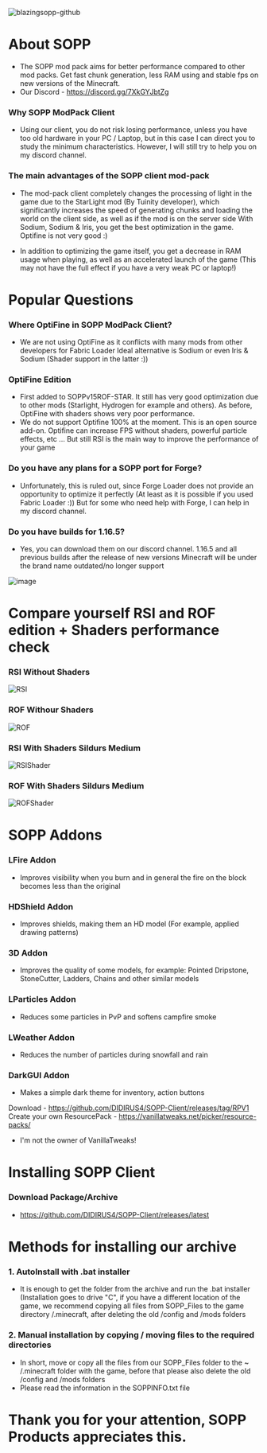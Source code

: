 ![blazingsopp-github](https://user-images.githubusercontent.com/77334306/130237660-cfebc65a-51ff-4486-b3af-edb44f05c3f5.png)
# About SOPP
- The SOPP mod pack aims for better performance compared to other mod packs. Get fast chunk generation, less RAM using and stable fps on new versions of the Minecraft.
- Our Discord - https://discord.gg/7XkGYJbtZg

### Why SOPP ModPack Client
- Using our client, you do not risk losing performance, unless you have too old hardware in your PC / Laptop, but in this case I can direct you to study the minimum characteristics. However, I will still try to help you on my discord channel.

### The main advantages of the SOPP client mod-pack

- The mod-pack client completely changes the processing of light in the game due to the StarLight mod (By Tuinity developer), which significantly increases the speed of generating chunks and loading the world on the client side, as well as if the mod is on the server side
With Sodium, Sodium & Iris, you get the best optimization in the game. Optifine is not very good :)

- In addition to optimizing the game itself, you get a decrease in RAM usage when playing, as well as an accelerated launch of the game (This may not have the full effect if you have a very weak PC or laptop!)

# Popular Questions

### Where OptiFine in SOPP ModPack Client?
- We are not using OptiFine as it conflicts with many mods from other developers for Fabric Loader
Ideal alternative is Sodium or even Iris & Sodium (Shader support in the latter :))
### OptiFine Edition
- First added to SOPPv15ROF-STAR. It still has very good optimization due to other mods (Starlight, Hydrogen for example and others). As before, OptiFine with shaders shows very poor performance. 
- We do not support Optifine 100% at the moment. This is an open source add-on. Optifine can increase FPS without shaders, powerful particle effects, etc ... But still RSI is the main way to improve the performance of your game

### Do you have any plans for a SOPP port for Forge?

- Unfortunately, this is ruled out, since Forge Loader does not provide an opportunity to optimize it perfectly (At least as it is possible if you used Fabric Loader :))
But for some who need help with Forge, I can help in my discord channel.

### Do you have builds for 1.16.5?

- Yes, you can download them on our discord channel. 1.16.5 and all previous builds after the release of new versions Minecraft will be under the brand name outdated/no longer support

![image](https://user-images.githubusercontent.com/77334306/130238408-9ff40ed5-e7ce-4759-9ef9-6117a76e7df3.png)

# Compare yourself RSI and ROF edition + Shaders performance check

### RSI Without Shaders 
![RSI](https://user-images.githubusercontent.com/77334306/130240283-e0cb40ed-da86-475a-9354-2e1591e02d32.png)
### ROF Withour Shaders
![ROF](https://user-images.githubusercontent.com/77334306/130240319-f0625344-7876-429e-b2bc-2479e5c9b215.png)
### RSI With Shaders Sildurs Medium
![RSIShader](https://user-images.githubusercontent.com/77334306/130240392-a18fe3a2-efa0-4ff1-9f05-a9dee5be44ac.png)
### ROF With Shaders Sildurs Medium
![ROFShader](https://user-images.githubusercontent.com/77334306/130240476-6bb8201f-1bfd-4e2d-9338-09aea342b873.png)


# SOPP Addons 
### LFire Addon 
- Improves visibility when you burn and in general the fire on the block becomes less than the original
### HDShield Addon
- Improves shields, making them an HD model (For example, applied drawing patterns)
### 3D Addon
- Improves the quality of some models, for example: Pointed Dripstone, StoneCutter, Ladders, Chains and other similar models
### LParticles Addon
- Reduces some particles in PvP and softens campfire smoke
### LWeather Addon
- Reduces the number of particles during snowfall and rain
### DarkGUI Addon
- Makes a simple dark theme for inventory, action buttons

Download - https://github.com/DIDIRUS4/SOPP-Client/releases/tag/RPV1
Create your own ResourcePack - https://vanillatweaks.net/picker/resource-packs/
- I'm not the owner of VanillaTweaks!



# Installing SOPP Client

### Download Package/Archive
- https://github.com/DIDIRUS4/SOPP-Client/releases/latest

# Methods for installing our archive

### 1. AutoInstall with .bat installer
- It is enough to get the folder from the archive and run the .bat installer (Installation goes to drive "C", if you have a different location of the game, we recommend copying all files from SOPP_Files to the game directory /.minecraft, after deleting the old /config and /mods folders
### 2. Manual installation by copying / moving files to the required directories
- In short, move or copy all the files from our SOPP_Files folder to the ~ /.minecraft folder with the game, before that please also delete the old /config and /mods folders
- Please read the information in the SOPPINFO.txt file


# Thank you for your attention, SOPP Products appreciates this.
